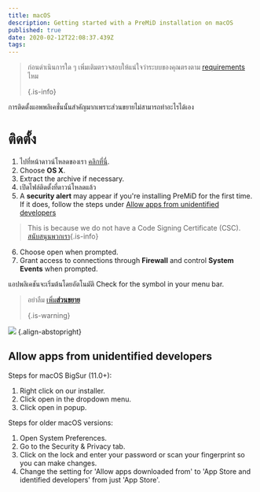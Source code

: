 ```yaml
---
title: macOS
description: Getting started with a PreMiD installation on macOS
published: true
date: 2020-02-12T22:08:37.439Z
tags:
---
```


> ก่อนดำเนินการใด ๆ เพิ่มเติมตรวจสอบให้แน่ใจว่าระบบของคุณตรงตาม [requirements](/install/requirements) ไหม 
> 
> {.is-info}

การติดตั้งแอพพลิเคชั่นนั้นสำคัญมากเพราะส่วนขยายไม่สามารถทำอะไรได้เอง

# ติดตั้ง
1. ไปที่หน้าดาวน์โหลดของเรา [คลิกที่นี่](https://premid.app/downloads).
2. Choose **OS X**.
3. Extract the archive if necessary.
4. เปิดไฟล์ติดตั้งที่ดาวน์โหลดแล้ว
5. A **security alert** may appear if you're installing PreMiD for the first time. If it does, follow the steps under [Allow apps from unidentified developers](https://docs.premid.app/install/macos#allow-apps-from-unidentified-developers)
> This is because we do not have a Code Signing Certificate (CSC). [สนับสนุนพวกเรา](https://www.patreon.com/Timeraa){.is-info}
6. Choose open when prompted.
7. Grant access to connections through **Firewall** and control **System Events** when prompted.

แอปพลิเคชันจะเริ่มต้นโดยอัตโนมัติ Check for the symbol in your menu bar.

> อย่าลืม [เพิ่ม**ส่วนขยาย**](/install) 
> 
> {.is-warning}

![](https://img.icons8.com/color/2x/mac-logo.png) {.align-abstopright}

## Allow apps from unidentified developers
Steps for macOS BigSur (11.0+):
1. Right click on our installer.
2. Click open in the dropdown menu.
3. Click open in popup.

Steps for older macOS versions:
1. Open System Preferences.
2. Go to the Security & Privacy tab.
3. Click on the lock and enter your password or scan your fingerprint so you can make changes.
4. Change the setting for 'Allow apps downloaded from' to 'App Store and identified developers' from just 'App Store'.